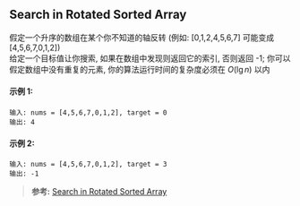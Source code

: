 ## Search in Rotated Sorted Array
假定一个升序的数组在某个你不知道的轴反转 (例如: [0,1,2,4,5,6,7] 可能变成 [4,5,6,7,0,1,2])  
给定一个目标值让你搜索, 如果在数组中发现则返回它的索引, 否则返回 -1; 你可以假定数组中没有重复的元素, 你的算法运行时间的复杂度必须在 $O(\lg n)$ 以内

#### 示例 1:
```
输入: nums = [4,5,6,7,0,1,2], target = 0
输出: 4
```

#### 示例 2:
```
输入: nums = [4,5,6,7,0,1,2], target = 3
输出: -1
```

>**参考:**
[Search in Rotated Sorted Array](https://leetcode.com/articles/search-in-rotated-sorted-array/)
